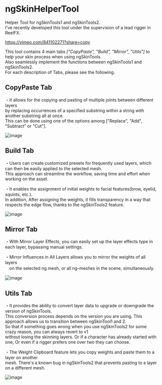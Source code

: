 # ngSkinHelperTool

Helper Tool for ngSkinTools1 and ngSkinTools2.  
I've recently developed this tool under the supervision of a lead rigger in ReelFX.

https://vimeo.com/841102271?share=copy

This tool contains 4 main tabs  *["CopyPaste", "Build", "Mirror", "Utils"]* to help your skin process when using ngSkinTools.   
Also seamlessly implement the functions between ngSkinTools1 and ngSkinTools2.   
For each description of Tabs, please see the following.

## CopyPaste Tab
・It allows for the copying and pasting of multiple joints between different layers  
by replacing occurrences of a specified substring within a string with another substring all at once.   
This can be done using one of the options among ["Replace", "Add", "Subtract" or "Cut"].

![image](https://github.com/maglev2468ng/ngSkinHelperTool/assets/11863299/63e251d4-ab83-46b7-9315-ed4b9756a362)

## Build Tab
・Users can create customized presets for frequently used layers, which can then be easily applied to the selected mesh.  
This approach can streamline the workflow, saving time and effort when working on the asset.  

・It enables the assignment of initial weights to facial features(brow, eyelid, squints, etc.).  
In addition, After assigning the weights, it fills transparency in a way that respects the edge flow, thanks to the ngSkinTools2 feature.

![image](https://github.com/maglev2468ng/ngSkinHelperTool/assets/11863299/3f34bb0c-bca7-40f2-b727-dc27877234dc)


## Mirror Tab
・With Mirror Layer Effects, you can easily set up the layer effects type in each layer, bypassing manual settings.

・Mirror Influences in All Layers allows you to mirror the weights of all layers  
　on the selected ng mesh, or all ng-meshes in the scene, simultaneously.
 
![image](https://github.com/maglev2468ng/ngSkinHelperTool/assets/11863299/74881f72-45d4-4fe9-87f0-42b3641fa548)

## Utils Tab
・It provides the ability to convert layer data to upgrade or downgrade the version of ngSkinTools.  
This conversion process depends on the version you are using. This approach allows us to transition between ngSkinTool1 and 2.  
So that if something goes wrong when you use ngSkinTools2 for some crazy reason, you can always revert to v1  
without losing the skinning layers. Or if a character has already started with one, Or even if a rigger prefers one over two they can choose.  

・The Weight Clipboard feature lets you copy weights and paste them to a layer on another  
   mesh. There's a known bug in ngSkinTools2 that prevents pasting to a layer on a different mesh.
   
![image](https://github.com/maglev2468ng/ngSkinHelperTool/assets/11863299/7ae33d54-6a79-4b40-8027-450dddf00b48)

